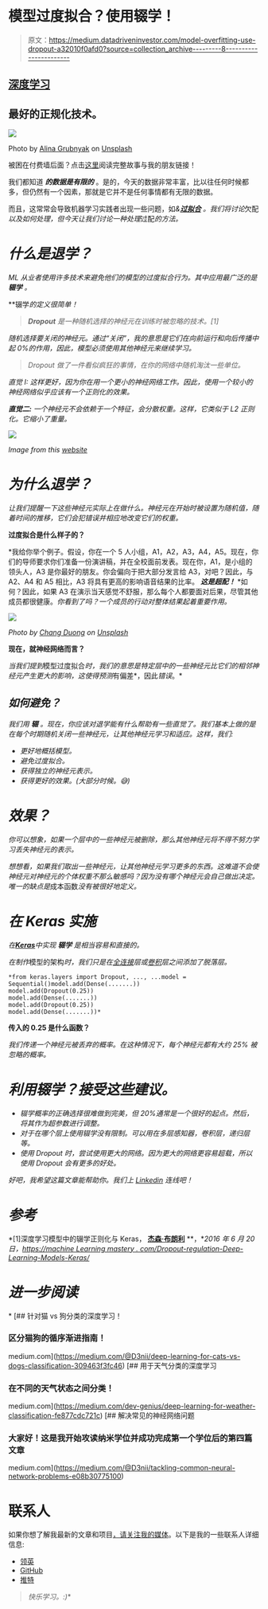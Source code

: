 # 模型过度拟合？使用辍学！

> 原文：<https://medium.datadriveninvestor.com/model-overfitting-use-dropout-a32010f0afd0?source=collection_archive---------8----------------------->

## [深度学习](/topic/machine-learning)

## 最好的正规化技术。

![](img/6f6c5414fa88df8c2985e03a31933be4.png)

Photo by [Alina Grubnyak](https://unsplash.com/@alinnnaaaa?utm_source=medium&utm_medium=referral) on [Unsplash](https://unsplash.com?utm_source=medium&utm_medium=referral)

被困在付费墙后面？点击[这里](https://medium.com/@D3nii/model-overfitting-use-dropout-a32010f0afd0?source=friends_link&sk=933812164d01ba9ccd5e238faf4bfb4a)阅读完整故事与我的朋友链接！

我们都知道 ***的数据是有限的*** 。是的，今天的数据非常丰富，比以往任何时候都多，但仍然有一个因素，那就是它并不是任何事情都有无限的数据。

而且，这常常会导致机器学习实践者出现一些问题，如[](https://www.google.com/url?sa=t&rct=j&q=&esrc=s&source=web&cd=&ved=2ahUKEwjgk7_5yfrrAhVJqxoKHfxmAYoQFjAXegQIBRAB&url=https%3A%2F%2Fen.wikipedia.org%2Fwiki%2FOverfitting&usg=AOvVaw15Bea2nVsUGiMjDU4IUG8D)*&[***过拟合***](https://www.google.com/url?sa=t&rct=j&q=&esrc=s&source=web&cd=&cad=rja&uact=8&ved=2ahUKEwjMzMSQyvrrAhUyyoUKHUgdB2cQFjAHegQIERAG&url=https%3A%2F%2Fwww.investopedia.com%2Fterms%2Fo%2Foverfitting.asp&usg=AOvVaw1i0SFcaDex4kvH5SXrnowr) 。我们将讨论*欠配*以及如何处理，但今天让我们讨论一种处理*过配*的方法。*

# *什么是退学？*

*ML 从业者使用许多技术来避免他们的模型的过度拟合行为。其中应用最广泛的是 ***辍学*** 。*

**辍学*的定义很简单！*

> ***Dropout** 是一种随机选择的神经元在训练时被忽略的技术。[1]*

*随机选择要关闭的神经元。通过“关闭”，我的意思是它们在向前运行和向后传播中起 0%的作用，因此，模型必须使用其他神经元来继续学习。*

> *Dropout 做了一件看似疯狂的事情，在你的网络中随机淘汰一些单位。*

*直觉 I: *这样更好，因为你在用一个更小的神经网络工作。因此，使用一个较小的神经网络似乎应该有一个正则化的效果。**

***直觉二:** *一个神经元不会依赖于一个特征，会分散权重。这样，它类似于 L2 正则化。它缩小了重量。**

*![](img/1fcb9289d5db12c8540d835e3f3ac40f.png)*

*Image from this [website](https://towardsdatascience.com/an-intuitive-explanation-to-dropout-749c7fb5395c)*

# *为什么退学？*

*让我们提醒一下这些神经元实际上在做什么。神经元在开始时被设置为随机值，随着时间的推移，它们会犯错误并相应地改变它们的权重。*

****过度拟合是什么样子的？****

*我给你举个例子。假设，你在一个 5 人小组，A1，A2，A3，A4，A5。现在，你们的导师要求你们准备一份演讲稿，并在全校面前发表。现在你，A1，是小组的领头人，A3 是你最好的朋友。你会偏向于把大部分发言给 A3，对吧？因此，与 A2、A4 和 A5 相比，A3 将具有更高的影响语音结果的比率。 ***这是超配！*** *如何？因此，如果 A3 在演示当天感觉不舒服，那么每个人都要面对后果，尽管其他成员都很健康。*你看到了吗？*一个成员的行动对整体结果起着重要作用。**

*![](img/6545d2fde8237cd0b325799b56514c24.png)*

*Photo by [Chang Duong](https://unsplash.com/@iamchang?utm_source=medium&utm_medium=referral) on [Unsplash](https://unsplash.com?utm_source=medium&utm_medium=referral)*

****现在，就神经网络而言？****

*当我们提到*模型过度拟合*时，我们的意思是特定层中的一些神经元比它们的相邻神经元产生更大的影响，这使得预测*有偏差*，因此*错误*。*

## *如何避免？*

*我们用 ***辍*** 。现在，你应该对退学能有什么帮助有一些直觉了。我们基本上做的是在每个时期随机关闭一些神经元，让其他神经元学习和适应。这样，我们:*

*   *更好地概括模型。*
*   *避免过度拟合。*
*   *获得独立的神经元表示。*
*   *获得更好的效果。(*大部分时候。*😅)*

# *效果？*

*你可以想象，如果一个层中的一些神经元被删除，那么其他神经元将不得不努力学习丢失神经元的表示。*

*想想看，如果我们取出一些神经元，让其他神经元学习更多的东西。这难道不会使神经元对神经元的个体权重不那么敏感吗？因为没有哪个神经元会自己做出决定。唯一的缺点是*成本函数*没有被很好地定义。*

# *在 Keras 实施*

*在[***Keras***](https://keras.io)中实现 ***辍学*** 是相当容易和直接的。*

*在制作*模型的架构*时，我们只是在[全连接](https://www.google.com/url?sa=t&rct=j&q=&esrc=s&source=web&cd=&cad=rja&uact=8&ved=2ahUKEwiSn9qvy_rrAhVGyxoKHb4BCrQQFjAFegQIERAF&url=https%3A%2F%2Fiq.opengenus.org%2Ffully-connected-layer%2F&usg=AOvVaw2ryRE9NTUgepA0LOAnsA70)层或[卷积](https://cs231n.github.io/convolutional-networks/)层之间添加了脱落层。*

```
*from keras.layers import Dropout, ..., ...model = Sequential()model.add(Dense(.......))
model.add(Dropout(0.25))
model.add(Dense(.......))
model.add(Dropout(0.25))
model.add(Dense(.......))*
```

****传入的 0.25 是什么函数？****

*我们传递一个神经元被丢弃的概率。在这种情况下，每个神经元都有大约 *25%* 被忽略的概率。*

# *利用辍学？接受这些建议。*

*   *辍学概率的正确选择很难做到完美，但 20%通常是一个很好的起点。然后，将其作为超参数进行调整。*
*   *对于在哪个层上使用辍学没有限制。可以用在多层感知器，卷积层，递归层等。*
*   *使用 Dropout 时，尝试使用更大的网络。因为更大的网络更容易超载，所以使用 Dropout 会有更多的好处。*

*好吧，我希望这篇文章能帮助你。我们上 [*Linkedin*](https://www.linkedin.com/in/d3ni/) 连线吧！*

# *参考*

*[1]深度学习模型中的辍学正则化与 Keras， [**杰森·布朗利**](https://machinelearningmastery.com/author/jasonb/) **，**2016 年 6 月 20 日，[https://machine Learning mastery . com/Dropout-regulation-Deep-Learning-Models-Keras/](https://machinelearningmastery.com/dropout-regularization-deep-learning-models-keras/)*

# *进一步阅读*

*[](https://medium.com/@D3nii/deep-learning-for-cats-vs-dogs-classification-309463f3fc46) [## 针对猫 vs 狗分类的深度学习！

### 区分猫狗的循序渐进指南！

medium.com](https://medium.com/@D3nii/deep-learning-for-cats-vs-dogs-classification-309463f3fc46) [](https://medium.com/dev-genius/deep-learning-for-weather-classification-fe877cdc721c) [## 用于天气分类的深度学习

### 在不同的天气状态之间分类！

medium.com](https://medium.com/dev-genius/deep-learning-for-weather-classification-fe877cdc721c) [](https://medium.com/@D3nii/tackling-common-neural-network-problems-e08b30775100) [## 解决常见的神经网络问题

### 大家好！这是我开始攻读纳米学位并成功完成第一个学位后的第四篇文章

medium.com](https://medium.com/@D3nii/tackling-common-neural-network-problems-e08b30775100) 

# 联系人

如果你想了解我最新的文章和项目[，请关注我的媒体](/@D3nii)。以下是我的一些联系人详细信息:

*   [领英](https://www.linkedin.com/in/d3ni/)
*   [GitHub](https://github.com/D3nii?tab=repositories)
*   [推特](https://twitter.com/danyal0_o)

> *快乐学习。:)**